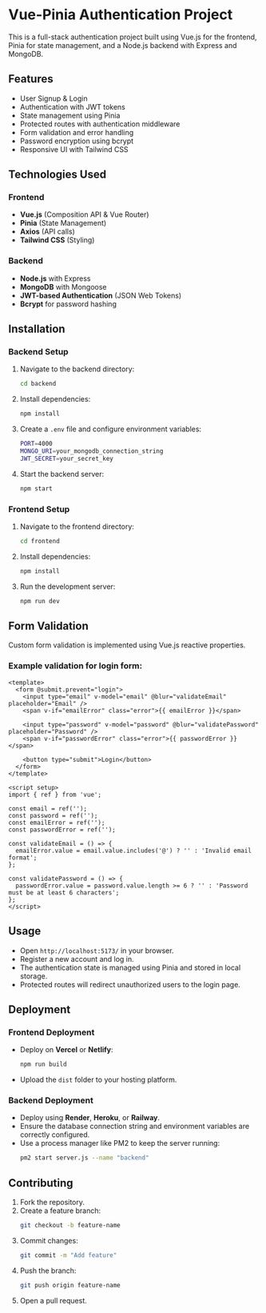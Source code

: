 
# Vue-Pinia Authentication Project

This is a full-stack authentication project built using Vue.js for the frontend, Pinia for state management, and a Node.js backend with Express and MongoDB.

## Features

- User Signup & Login
- Authentication with JWT tokens
- State management using Pinia
- Protected routes with authentication middleware
- Form validation and error handling
- Password encryption using bcrypt
- Responsive UI with Tailwind CSS

## Technologies Used

### Frontend

- **Vue.js** (Composition API & Vue Router)
- **Pinia** (State Management)
- **Axios** (API calls)
- **Tailwind CSS** (Styling)

### Backend

- **Node.js** with Express
- **MongoDB** with Mongoose
- **JWT-based Authentication** (JSON Web Tokens)
- **Bcrypt** for password hashing

## Installation

### Backend Setup

1. Navigate to the backend directory:
   ```sh
   cd backend
   ```
2. Install dependencies:
   ```sh
   npm install
   ```
3. Create a `.env` file and configure environment variables:
   ```sh
   PORT=4000
   MONGO_URI=your_mongodb_connection_string
   JWT_SECRET=your_secret_key
   ```
4. Start the backend server:
   ```sh
   npm start
   ```

### Frontend Setup

1. Navigate to the frontend directory:
   ```sh
   cd frontend
   ```
2. Install dependencies:
   ```sh
   npm install
   ```
3. Run the development server:
   ```sh
   npm run dev
   ```

## Form Validation

Custom form validation is implemented using Vue.js reactive properties.

### Example validation for login form:

```vue
<template>
  <form @submit.prevent="login">
    <input type="email" v-model="email" @blur="validateEmail" placeholder="Email" />
    <span v-if="emailError" class="error">{{ emailError }}</span>
    
    <input type="password" v-model="password" @blur="validatePassword" placeholder="Password" />
    <span v-if="passwordError" class="error">{{ passwordError }}</span>
    
    <button type="submit">Login</button>
  </form>
</template>

<script setup>
import { ref } from 'vue';

const email = ref('');
const password = ref('');
const emailError = ref('');
const passwordError = ref('');

const validateEmail = () => {
  emailError.value = email.value.includes('@') ? '' : 'Invalid email format';
};

const validatePassword = () => {
  passwordError.value = password.value.length >= 6 ? '' : 'Password must be at least 6 characters';
};
</script>
```

## Usage

- Open `http://localhost:5173/` in your browser.
- Register a new account and log in.
- The authentication state is managed using Pinia and stored in local storage.
- Protected routes will redirect unauthorized users to the login page.

## Deployment

### Frontend Deployment

- Deploy on **Vercel** or **Netlify**:
  ```sh
  npm run build
  ```
- Upload the `dist` folder to your hosting platform.

### Backend Deployment

- Deploy using **Render**, **Heroku**, or **Railway**.
- Ensure the database connection string and environment variables are correctly configured.
- Use a process manager like PM2 to keep the server running:
  ```sh
  pm2 start server.js --name "backend"
  ```

## Contributing

1. Fork the repository.
2. Create a feature branch:
   ```sh
   git checkout -b feature-name
   ```
3. Commit changes:
   ```sh
   git commit -m "Add feature"
   ```
4. Push the branch:
   ```sh
   git push origin feature-name
   ```
5. Open a pull request.
